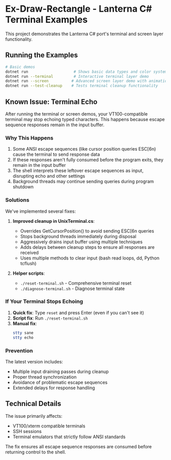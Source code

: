 # Ex-Draw-Rectangle - Lanterna C# Terminal Examples

This project demonstrates the Lanterna C# port's terminal and screen layer functionality.

## Running the Examples

```bash
# Basic demos
dotnet run                    # Shows basic data types and color system
dotnet run --terminal         # Interactive terminal layer demo  
dotnet run --screen          # Advanced screen layer demo with animations
dotnet run --test-cleanup    # Tests terminal cleanup functionality
```

## Known Issue: Terminal Echo

After running the terminal or screen demos, your VT100-compatible terminal may stop echoing typed characters. This happens because escape sequence responses remain in the input buffer.

### Why This Happens

1. Some ANSI escape sequences (like cursor position queries ESC[6n) cause the terminal to send response data
2. If these responses aren't fully consumed before the program exits, they remain in the input buffer
3. The shell interprets these leftover escape sequences as input, disrupting echo and other settings
4. Background threads may continue sending queries during program shutdown

### Solutions

We've implemented several fixes:

1. **Improved cleanup in UnixTerminal.cs**:
   - Overrides GetCursorPosition() to avoid sending ESC[6n queries
   - Stops background threads immediately during disposal
   - Aggressively drains input buffer using multiple techniques
   - Adds delays between cleanup steps to ensure all responses are received
   - Uses multiple methods to clear input (bash read loops, dd, Python tcflush)

2. **Helper scripts**:
   - `./reset-terminal.sh` - Comprehensive terminal reset
   - `./diagnose-terminal.sh` - Diagnose terminal state

### If Your Terminal Stops Echoing

1. **Quick fix**: Type `reset` and press Enter (even if you can't see it)
2. **Script fix**: Run `./reset-terminal.sh`
3. **Manual fix**: 
   ```bash
   stty sane
   stty echo
   ```

### Prevention

The latest version includes:
- Multiple input draining passes during cleanup
- Proper thread synchronization
- Avoidance of problematic escape sequences
- Extended delays for response handling

## Technical Details

The issue primarily affects:
- VT100/xterm compatible terminals
- SSH sessions
- Terminal emulators that strictly follow ANSI standards

The fix ensures all escape sequence responses are consumed before returning control to the shell.